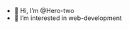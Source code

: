 - 👋 Hi, I’m @Hero-two
- 👀 I’m interested in web-development

<!---
Hero-two/Hero-two is a ✨ special ✨ repository because its `README.md` (this file) appears on your GitHub profile.
You can click the Preview link to take a look at your changes.
--->
